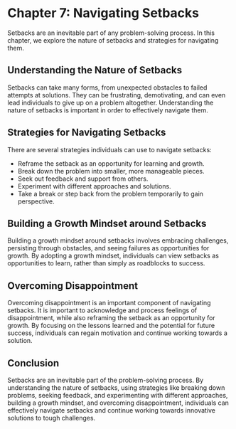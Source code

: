 Chapter 7: Navigating Setbacks
==============================

Setbacks are an inevitable part of any problem-solving process. In this chapter, we explore the nature of setbacks and strategies for navigating them.

Understanding the Nature of Setbacks
------------------------------------

Setbacks can take many forms, from unexpected obstacles to failed attempts at solutions. They can be frustrating, demotivating, and can even lead individuals to give up on a problem altogether. Understanding the nature of setbacks is important in order to effectively navigate them.

Strategies for Navigating Setbacks
----------------------------------

There are several strategies individuals can use to navigate setbacks:

* Reframe the setback as an opportunity for learning and growth.
* Break down the problem into smaller, more manageable pieces.
* Seek out feedback and support from others.
* Experiment with different approaches and solutions.
* Take a break or step back from the problem temporarily to gain perspective.

Building a Growth Mindset around Setbacks
-----------------------------------------

Building a growth mindset around setbacks involves embracing challenges, persisting through obstacles, and seeing failures as opportunities for growth. By adopting a growth mindset, individuals can view setbacks as opportunities to learn, rather than simply as roadblocks to success.

Overcoming Disappointment
-------------------------

Overcoming disappointment is an important component of navigating setbacks. It is important to acknowledge and process feelings of disappointment, while also reframing the setback as an opportunity for growth. By focusing on the lessons learned and the potential for future success, individuals can regain motivation and continue working towards a solution.

Conclusion
----------

Setbacks are an inevitable part of the problem-solving process. By understanding the nature of setbacks, using strategies like breaking down problems, seeking feedback, and experimenting with different approaches, building a growth mindset, and overcoming disappointment, individuals can effectively navigate setbacks and continue working towards innovative solutions to tough challenges.
